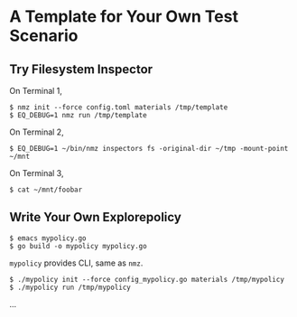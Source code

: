 # A Template for Your Own Test Scenario

## Try Filesystem Inspector
On Terminal 1,
    
    $ nmz init --force config.toml materials /tmp/template
    $ EQ_DEBUG=1 nmz run /tmp/template

On Terminal 2,

    $ EQ_DEBUG=1 ~/bin/nmz inspectors fs -original-dir ~/tmp -mount-point ~/mnt

On Terminal 3,

    $ cat ~/mnt/foobar



## Write Your Own Explorepolicy

    $ emacs mypolicy.go
    $ go build -o mypolicy mypolicy.go

`mypolicy` provides CLI, same as `nmz`.

    $ ./mypolicy init --force config_mypolicy.go materials /tmp/mypolicy
    $ ./mypolicy run /tmp/mypolicy

...

